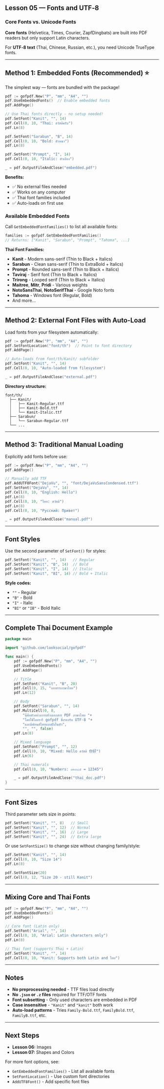 ## Lesson 05 — Fonts and UTF‑8

### Core Fonts vs. Unicode Fonts

**Core fonts** (Helvetica, Times, Courier, ZapfDingbats) are built into PDF readers but only support Latin characters.

For **UTF‑8 text** (Thai, Chinese, Russian, etc.), you need Unicode TrueType fonts.

---

## Method 1: Embedded Fonts (Recommended) ⭐

The simplest way — fonts are bundled with the package!

```go
pdf := gofpdf.New("P", "mm", "A4", "")
pdf.UseEmbeddedFonts()  // Enable embedded fonts
pdf.AddPage()

// Use Thai fonts directly - no setup needed!
pdf.SetFont("Kanit", "", 14)
pdf.Cell(0, 10, "Thai: สวัสดีครับ")
pdf.Ln(8)

pdf.SetFont("Sarabun", "B", 14)
pdf.Cell(0, 10, "Bold: ตัวหนา")
pdf.Ln(8)

pdf.SetFont("Prompt", "I", 14)
pdf.Cell(0, 10, "Italic: ตัวเอียง")

_ = pdf.OutputFileAndClose("embedded.pdf")
```

**Benefits:**
- ✅ No external files needed
- ✅ Works on any computer
- ✅ Thai font families included
- ✅ Auto-loads on first use

### Available Embedded Fonts

Call `GetEmbeddedFontFamilies()` to list all available fonts:

```go
families := gofpdf.GetEmbeddedFontFamilies()
// Returns: ["Kanit", "Sarabun", "Prompt", "Tahoma", ...]
```

**Thai Font Families:**
- **Kanit** - Modern sans-serif (Thin to Black + Italics)
- **Sarabun** - Clean sans-serif (Thin to ExtraBold + Italics)
- **Prompt** - Rounded sans-serif (Thin to Black + Italics)
- **Taviraj** - Serif font (Thin to Black + Italics)
- **Trirong** - Looped serif (Thin to Black + Italics)
- **Maitree**, **Mitr**, **Pridi** - Various weights
- **NotoSansThai**, **NotoSerifThai** - Google Noto fonts
- **Tahoma** - Windows font (Regular, Bold)
- And more...

---

## Method 2: External Font Files with Auto-Load

Load fonts from your filesystem automatically:

```go
pdf := gofpdf.New("P", "mm", "A4", "")
pdf.SetFontLocation("font/th")  // Point to font directory
pdf.AddPage()

// Auto-loads from font/th/Kanit/ subfolder
pdf.SetFont("Kanit", "", 14)
pdf.Cell(0, 10, "Auto-loaded from filesystem")

_ = pdf.OutputFileAndClose("external.pdf")
```

**Directory structure:**
```
font/th/
  ├── Kanit/
  │   ├── Kanit-Regular.ttf
  │   ├── Kanit-Bold.ttf
  │   └── Kanit-Italic.ttf
  ├── Sarabun/
  │   └── Sarabun-Regular.ttf
  └── ...
```

---

## Method 3: Traditional Manual Loading

Explicitly add fonts before use:

```go
pdf := gofpdf.New("P", "mm", "A4", "")
pdf.AddPage()

// Manually add TTF
pdf.AddUTF8Font("DejaVu", "", "font/DejaVuSansCondensed.ttf")
pdf.SetFont("DejaVu", "", 14)
pdf.Cell(0, 10, "English: Hello")
pdf.Ln(8)
pdf.Cell(0, 10, "ไทย: สวัสดี")
pdf.Ln(8)
pdf.Cell(0, 10, "Русский: Привет")

_ = pdf.OutputFileAndClose("manual.pdf")
```

---

## Font Styles

Use the second parameter of `SetFont()` for styles:

```go
pdf.SetFont("Kanit", "", 14)   // Regular
pdf.SetFont("Kanit", "B", 14)  // Bold
pdf.SetFont("Kanit", "I", 14)  // Italic
pdf.SetFont("Kanit", "BI", 14) // Bold + Italic
```

**Style codes:**
- `""` - Regular
- `"B"` - Bold
- `"I"` - Italic
- `"BI"` or `"IB"` - Bold Italic

---

## Complete Thai Document Example

```go
package main

import "github.com/looksocial/gofpdf"

func main() {
    pdf := gofpdf.New("P", "mm", "A4", "")
    pdf.UseEmbeddedFonts()
    pdf.AddPage()

    // Title
    pdf.SetFont("Kanit", "B", 20)
    pdf.Cell(0, 15, "เอกสารภาษาไทย")
    pdf.Ln(12)

    // Body
    pdf.SetFont("Sarabun", "", 14)
    pdf.MultiCell(0, 8, 
        "นี่คือตัวอย่างการสร้างเอกสาร PDF ภาษาไทย "+
        "โดยใช้ไลบรารี gofpdf ซึ่งรองรับ UTF-8 "+
        "และมีฟอนต์ไทยแบบฝังในตัว",
        "", "", false)
    pdf.Ln(8)

    // Mixed language
    pdf.SetFont("Prompt", "", 12)
    pdf.Cell(0, 10, "Mixed: Hello สวัสดี 你好")
    pdf.Ln(6)

    // Thai numerals
    pdf.Cell(0, 10, "Numbers: ๑๒๓๔๕ = 12345")

    _ = pdf.OutputFileAndClose("thai_doc.pdf")
}
```

---

## Font Sizes

Third parameter sets size in points:

```go
pdf.SetFont("Kanit", "", 8)   // Small
pdf.SetFont("Kanit", "", 12)  // Normal
pdf.SetFont("Kanit", "", 16)  // Large
pdf.SetFont("Kanit", "", 24)  // Extra large
```

Or use `SetFontSize()` to change size without changing family/style:

```go
pdf.SetFont("Kanit", "", 14)
pdf.Cell(0, 10, "Size 14")
pdf.Ln(8)

pdf.SetFontSize(20)
pdf.Cell(0, 12, "Size 20 - still Kanit")
```

---

## Mixing Core and Thai Fonts

```go
pdf := gofpdf.New("P", "mm", "A4", "")
pdf.UseEmbeddedFonts()
pdf.AddPage()

// Core font (Latin only)
pdf.SetFont("Arial", "", 14)
pdf.Cell(0, 10, "Arial: Latin characters only")
pdf.Ln(8)

// Thai font (supports Thai + Latin)
pdf.SetFont("Kanit", "", 14)
pdf.Cell(0, 10, "Kanit: Supports both Latin and ไทย")
```

---

## Notes

- **No preprocessing needed** - TTF files load directly
- **No `.json` or `.z` files** required for TTF/OTF fonts
- **Font subsetting** - Only used characters are embedded in PDF
- **Case insensitive** - `"Kanit"` and `"kanit"` both work
- **Auto-load patterns** - Tries `Family-Bold.ttf`, `FamilyBold.ttf`, `FamilyB.ttf`, etc.

---

## Next Steps

- **Lesson 06:** Images
- **Lesson 07:** Shapes and Colors

For more font options, see:
- `GetEmbeddedFontFamilies()` - List all available fonts
- `SetFontLocation()` - Use custom font directories
- `AddUTF8Font()` - Add specific font files
